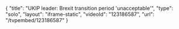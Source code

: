 {
    "title": "UKIP leader: Brexit transition period 'unacceptable'",
    "type": "solo",
    "layout": "iframe-static",
    "videoId": "123186587",
    "url": "\/tvpembed\/123186587"
}